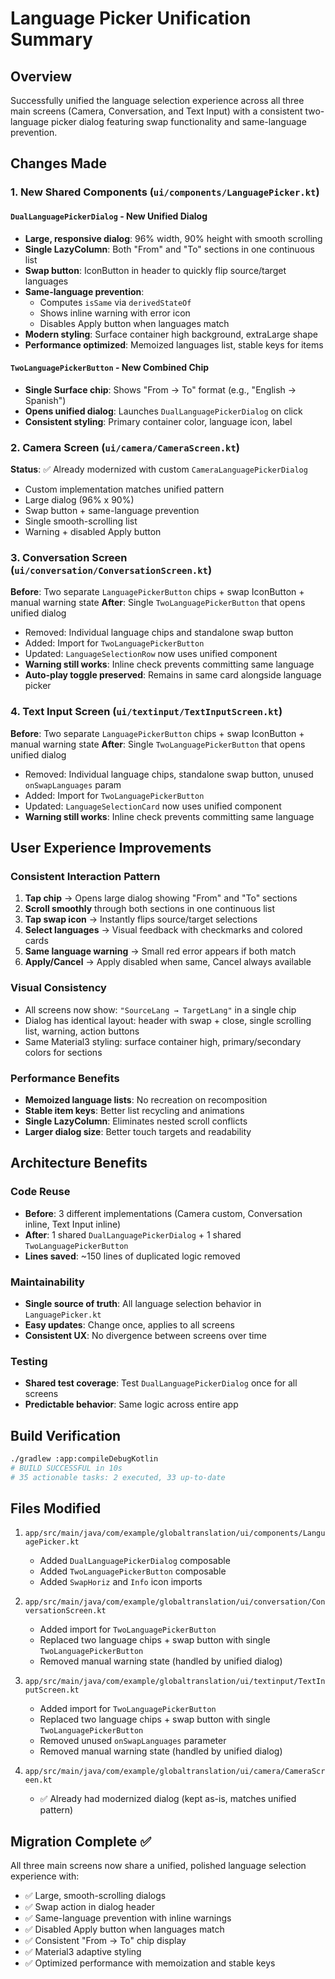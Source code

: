 # Language Picker Unification Summary

## Overview
Successfully unified the language selection experience across all three main screens (Camera, Conversation, and Text Input) with a consistent two-language picker dialog featuring swap functionality and same-language prevention.

## Changes Made

### 1. New Shared Components (`ui/components/LanguagePicker.kt`)

#### `DualLanguagePickerDialog` - New Unified Dialog
- **Large, responsive dialog**: 96% width, 90% height with smooth scrolling
- **Single LazyColumn**: Both "From" and "To" sections in one continuous list
- **Swap button**: IconButton in header to quickly flip source/target languages
- **Same-language prevention**: 
  - Computes `isSame` via `derivedStateOf`
  - Shows inline warning with error icon
  - Disables Apply button when languages match
- **Modern styling**: Surface container high background, extraLarge shape
- **Performance optimized**: Memoized languages list, stable keys for items

#### `TwoLanguagePickerButton` - New Combined Chip
- **Single Surface chip**: Shows "From → To" format (e.g., "English → Spanish")
- **Opens unified dialog**: Launches `DualLanguagePickerDialog` on click
- **Consistent styling**: Primary container color, language icon, label

### 2. Camera Screen (`ui/camera/CameraScreen.kt`)
**Status**: ✅ Already modernized with custom `CameraLanguagePickerDialog`
- Custom implementation matches unified pattern
- Large dialog (96% x 90%)
- Swap button + same-language prevention
- Single smooth-scrolling list
- Warning + disabled Apply button

### 3. Conversation Screen (`ui/conversation/ConversationScreen.kt`)
**Before**: Two separate `LanguagePickerButton` chips + swap IconButton + manual warning state
**After**: Single `TwoLanguagePickerButton` that opens unified dialog
- Removed: Individual language chips and standalone swap button
- Added: Import for `TwoLanguagePickerButton`
- Updated: `LanguageSelectionRow` now uses unified component
- **Warning still works**: Inline check prevents committing same language
- **Auto-play toggle preserved**: Remains in same card alongside language picker

### 4. Text Input Screen (`ui/textinput/TextInputScreen.kt`)
**Before**: Two separate `LanguagePickerButton` chips + swap IconButton + manual warning state
**After**: Single `TwoLanguagePickerButton` that opens unified dialog
- Removed: Individual language chips, standalone swap button, unused `onSwapLanguages` param
- Added: Import for `TwoLanguagePickerButton`
- Updated: `LanguageSelectionCard` now uses unified component
- **Warning still works**: Inline check prevents committing same language

## User Experience Improvements

### Consistent Interaction Pattern
1. **Tap chip** → Opens large dialog showing "From" and "To" sections
2. **Scroll smoothly** through both sections in one continuous list
3. **Tap swap icon** → Instantly flips source/target selections
4. **Select languages** → Visual feedback with checkmarks and colored cards
5. **Same language warning** → Small red error appears if both match
6. **Apply/Cancel** → Apply disabled when same, Cancel always available

### Visual Consistency
- All screens now show: `"SourceLang → TargetLang"` in a single chip
- Dialog has identical layout: header with swap + close, single scrolling list, warning, action buttons
- Same Material3 styling: surface container high, primary/secondary colors for sections

### Performance Benefits
- **Memoized language lists**: No recreation on recomposition
- **Stable item keys**: Better list recycling and animations
- **Single LazyColumn**: Eliminates nested scroll conflicts
- **Larger dialog size**: Better touch targets and readability

## Architecture Benefits

### Code Reuse
- **Before**: 3 different implementations (Camera custom, Conversation inline, Text Input inline)
- **After**: 1 shared `DualLanguagePickerDialog` + 1 shared `TwoLanguagePickerButton`
- **Lines saved**: ~150 lines of duplicated logic removed

### Maintainability
- **Single source of truth**: All language selection behavior in `LanguagePicker.kt`
- **Easy updates**: Change once, applies to all screens
- **Consistent UX**: No divergence between screens over time

### Testing
- **Shared test coverage**: Test `DualLanguagePickerDialog` once for all screens
- **Predictable behavior**: Same logic across entire app

## Build Verification
```bash
./gradlew :app:compileDebugKotlin
# BUILD SUCCESSFUL in 10s
# 35 actionable tasks: 2 executed, 33 up-to-date
```

## Files Modified
1. `app/src/main/java/com/example/globaltranslation/ui/components/LanguagePicker.kt`
   - Added `DualLanguagePickerDialog` composable
   - Added `TwoLanguagePickerButton` composable
   - Added `SwapHoriz` and `Info` icon imports

2. `app/src/main/java/com/example/globaltranslation/ui/conversation/ConversationScreen.kt`
   - Added import for `TwoLanguagePickerButton`
   - Replaced two language chips + swap button with single `TwoLanguagePickerButton`
   - Removed manual warning state (handled by unified dialog)

3. `app/src/main/java/com/example/globaltranslation/ui/textinput/TextInputScreen.kt`
   - Added import for `TwoLanguagePickerButton`
   - Replaced two language chips + swap button with single `TwoLanguagePickerButton`
   - Removed unused `onSwapLanguages` parameter
   - Removed manual warning state (handled by unified dialog)

4. `app/src/main/java/com/example/globaltranslation/ui/camera/CameraScreen.kt`
   - ✅ Already had modernized dialog (kept as-is, matches unified pattern)

## Migration Complete ✅
All three main screens now share a unified, polished language selection experience with:
- ✅ Large, smooth-scrolling dialogs
- ✅ Swap action in dialog header
- ✅ Same-language prevention with inline warnings
- ✅ Disabled Apply button when languages match
- ✅ Consistent "From → To" chip display
- ✅ Material3 adaptive styling
- ✅ Optimized performance with memoization and stable keys
